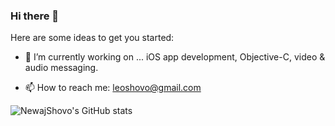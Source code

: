 ### Hi there 👋

Here are some ideas to get you started:
- 🔭 I’m currently working on ... iOS app development, Objective-C, video & audio messaging. 
<!-- - metalpetal (GPU programming). -->
<!-- - 🌱 I’m currently learning ... Python django, Swift -->
- 📫 How to reach me: leoshovo@gmail.com


![NewajShovo's GitHub stats](https://github-readme-stats.vercel.app/api?username=NewajShovo&count_private=true)
